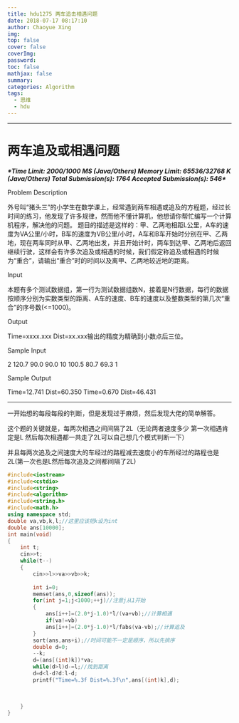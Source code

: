 ```yaml
---
title: hdu1275 两车追击相遇问题
date: 2018-07-17 08:17:10
author: Chaoyue Xing
img: 
top: false
cover: false
coverImg: 
password: 
toc: false
mathjax: false
summary:
categories: Algorithm
tags: 
  - 思维
  - hdu
---
```


---

# 两车追及或相遇问题

***\*Time Limit: 2000/1000 MS (Java/Others)  Memory Limit: 65536/32768 K (Java/Others)
Total Submission(s): 1764  Accepted Submission(s): 546\****

Problem Description

外号叫“猪头三”的小学生在数学课上，经常遇到两车相遇或追及的方程题，经过长时间的练习，他发现了许多规律，然而他不懂计算机，他想请你帮忙编写一个计算机程序，解决他的问题。
题目的描述是这样的：甲、乙两地相距L公里，A车的速度为VA公里/小时，B车的速度为VB公里/小时，A车和B车开始时分别在甲、乙两地，现在两车同时从甲、乙两地出发，并且开始计时，两车到达甲、乙两地后返回继续行驶，这样会有许多次追及或相遇的时候，我们假定称追及或相遇的时候为“重合”，请输出“重合”时的时间以及离甲、乙两地较近地的距离。

Input

本题有多个测试数据组，第一行为测试数据组数N，接着是N行数据，每行的数据按顺序分别为实数类型的距离、A车的速度、B车的速度以及整数类型的第几次“重合”的序号数(<=1000)。

Output

Time=xxxx.xxx Dist=xx.xxx输出的精度为精确到小数点后三位。

Sample Input

2 120.7 90.0 90.0 10 100.5 80.7 69.3 1

Sample Output

Time=12.741 Dist=60.350 Time=0.670 Dist=46.431

---

一开始想的每段每段的判断，但是发现过于麻烦，然后发现大佬的简单解答。

这个题的关键就是，每两次相遇之间间隔了2L（无论两者速度多少 第一次相遇肯定是L 然后每次相遇都一共走了2L可以自己想几个模式判断一下）

并且每两次追及之间速度大的车经过的路程减去速度小的车所经过的路程也是2L(第一次也是L然后每次追及之间都间隔了2L)

```c++
#include<iostream>
#include<cstdio>
#include<string>
#include<algorithm>
#include<string.h>
#include<math.h>
using namespace std;
double va,vb,k,l;//这里应该把k设为int
double ans[10000];
int main(void)
{
    int t;
    cin>>t;
    while(t--)
    {
        cin>>l>>va>>vb>>k;
        
        int i=0;
        memset(ans,0,sizeof(ans));
        for(int j=1;j<1000;++j)//注意j从1开始
        {
            ans[i++]=(2.0*j-1.0)*l/(va+vb);//计算相遇
            if(va!=vb)
            ans[i++]=(2.0*j-1.0)*l/fabs(va-vb);//计算追及
        }
        sort(ans,ans+i);//时间可能不一定是顺序，所以先排序
        double d=0;
        --k;
        d=(ans[(int)k])*va;
        while(d>l)d-=l;//找到距离
        d=d<l-d?d:l-d;
        printf("Time=%.3f Dist=%.3f\n",ans[(int)k],d);
 
 
 
    }
}
```

